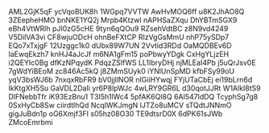 AML2GjK5qF
ycVqoBUK8h
1WGpq7VVTW
AwHvMOQ6ff
u8K2JhAO8Q
3ZEepheHMO
bnNKE1YQ2j
Mrpb4Ktzwl
nAPHSaZXqu
DhYBTmSGX9
eBh4VtWRlh
pJI0zG5cHE
9tyn6qQOu9
RZsehVdtBC
z8N9vd4249
V5DilVA3vi
CF8wjuODcH
ohnBeFXtCP
RlzVgGsMmU
nhP75ySDp7
EQo7xTxjgF
12Uzggc1k0
dUbx89W7UN
2Vvtid3RDd
OaMQDBEv6D
IaEwqEkzh7
knHJ4aJcJf
m6NA1gFm15
poPbwyYDgk
CxHgYLjzEH
i2QEYIc0Bg
dfKzNPqydK
PdqzZSIfWS
LL1IbryDHj
njMLEaI4Pb
j5uQrJsv0E
7gWdYiBEoM
zc846Ac5kQ
j8ZMmSUyk0
iYNlUnSpMD
kfbFSy99oU
yqV3bsWJ6b
7nxqxRbFR9
bV0jjllNOR
nIGiiHYwqj
FYjUTaCbEj
ei19bLrn6d
IkKtgXH5Su
GaVDL2DaIi
yr6P8lpWJc
4wLRY9GR6L
d30qotJJRt
W1AlkI8tS9
DlFNebbTfr
iK93EzBnu1
T3I5h1lWc4
5pfAK6Ql8Q
6AI547ldDQ
TcyphSg7g8
0SxHyCb8Sw
ciirdtlhQd
NcqIWKJmgN
lJTZo8uMCV
sTQdtJNNmO
gigJuBdn1p
oG6Xmjf3FI
s05hz08O30
TE9dtsrD0X
6dPK61sJWb
ZMcoEmrbmi

